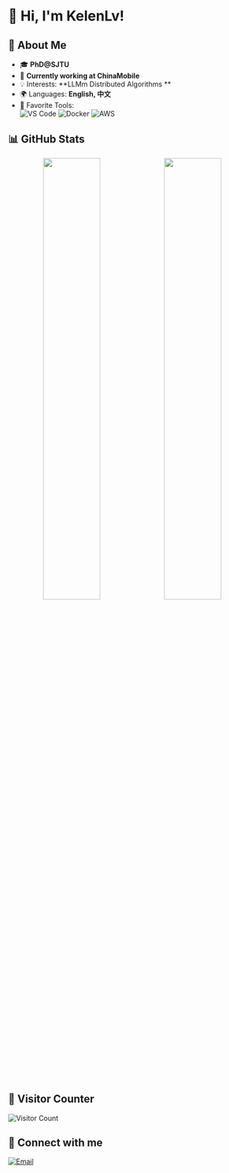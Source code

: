 # 👋 Hi, I'm KelenLv!

## 🚀 About Me
- 🎓 **PhD@SJTU**  
- 💼 **Currently working at ChinaMobile**  
- 💡 Interests: **LLMm Distributed Algorithms **  
- 🌍 Languages: **English, 中文**  
- 🎯 Favorite Tools:  
  ![VS Code](https://img.shields.io/badge/-VSCode-007ACC?logo=visual-studio-code&logoColor=white&style=flat)
  ![Docker](https://img.shields.io/badge/-Docker-2496ED?logo=docker&logoColor=white&style=flat)
  ![AWS](https://img.shields.io/badge/-AWS-FF9900?logo=amazon-aws&logoColor=white&style=flat)

## 📊 GitHub Stats
<p align="center">
  <img width="48%" src="https://github-readme-stats.vercel.app/api?username=kelenlv&show_icons=true&theme=tokyonight" />
  <img width="48%" src="https://github-readme-streak-stats.herokuapp.com/?user=kelenlv&theme=tokyonight" />
</p>
  
## 🎯 Visitor Counter
![Visitor Count](https://komarev.com/ghpvc/?username=kelenlv&color=blue)

## 💬 Connect with me  
[![Email](https://img.shields.io/badge/-Email-D14836?logo=gmail&logoColor=white&style=flat)](mailto:kelen_lv@163.com)
